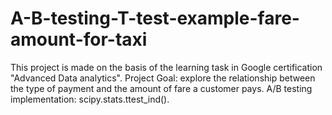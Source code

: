 # A-B-testing-T-test-example-fare-amount-for-taxi
This project is made on the basis of the learning task in Google certification "Advanced Data analytics". Project Goal: explore the relationship between the type of payment and the amount of fare a customer pays. A/B testing implementation: scipy.stats.ttest_ind().
